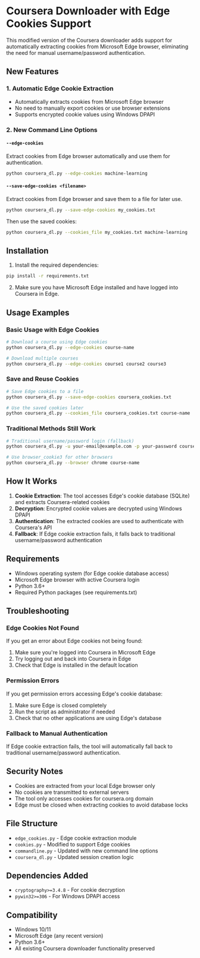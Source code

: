 # Coursera Downloader with Edge Cookies Support

This modified version of the Coursera downloader adds support for automatically extracting cookies from Microsoft Edge browser, eliminating the need for manual username/password authentication.

## New Features

### 1. Automatic Edge Cookie Extraction
- Automatically extracts cookies from Microsoft Edge browser
- No need to manually export cookies or use browser extensions
- Supports encrypted cookie values using Windows DPAPI

### 2. New Command Line Options

#### `--edge-cookies`
Extract cookies from Edge browser automatically and use them for authentication.

```bash
python coursera_dl.py --edge-cookies machine-learning
```

#### `--save-edge-cookies <filename>`
Extract cookies from Edge browser and save them to a file for later use.

```bash
python coursera_dl.py --save-edge-cookies my_cookies.txt
```

Then use the saved cookies:
```bash
python coursera_dl.py --cookies_file my_cookies.txt machine-learning
```

## Installation

1. Install the required dependencies:
```bash
pip install -r requirements.txt
```

2. Make sure you have Microsoft Edge installed and have logged into Coursera in Edge.

## Usage Examples

### Basic Usage with Edge Cookies
```bash
# Download a course using Edge cookies
python coursera_dl.py --edge-cookies course-name

# Download multiple courses
python coursera_dl.py --edge-cookies course1 course2 course3
```

### Save and Reuse Cookies
```bash
# Save Edge cookies to a file
python coursera_dl.py --save-edge-cookies coursera_cookies.txt

# Use the saved cookies later
python coursera_dl.py --cookies_file coursera_cookies.txt course-name
```

### Traditional Methods Still Work
```bash
# Traditional username/password login (fallback)
python coursera_dl.py -u your-email@example.com -p your-password course-name

# Use browser_cookie3 for other browsers
python coursera_dl.py --browser chrome course-name
```

## How It Works

1. **Cookie Extraction**: The tool accesses Edge's cookie database (SQLite) and extracts Coursera-related cookies
2. **Decryption**: Encrypted cookie values are decrypted using Windows DPAPI
3. **Authentication**: The extracted cookies are used to authenticate with Coursera's API
4. **Fallback**: If Edge cookie extraction fails, it falls back to traditional username/password authentication

## Requirements

- Windows operating system (for Edge cookie database access)
- Microsoft Edge browser with active Coursera login
- Python 3.6+
- Required Python packages (see requirements.txt)

## Troubleshooting

### Edge Cookies Not Found
If you get an error about Edge cookies not being found:
1. Make sure you're logged into Coursera in Microsoft Edge
2. Try logging out and back into Coursera in Edge
3. Check that Edge is installed in the default location

### Permission Errors
If you get permission errors accessing Edge's cookie database:
1. Make sure Edge is closed completely
2. Run the script as administrator if needed
3. Check that no other applications are using Edge's database

### Fallback to Manual Authentication
If Edge cookie extraction fails, the tool will automatically fall back to traditional username/password authentication.

## Security Notes

- Cookies are extracted from your local Edge browser only
- No cookies are transmitted to external servers
- The tool only accesses cookies for coursera.org domain
- Edge must be closed when extracting cookies to avoid database locks

## File Structure

- `edge_cookies.py` - Edge cookie extraction module
- `cookies.py` - Modified to support Edge cookies
- `commandline.py` - Updated with new command line options
- `coursera_dl.py` - Updated session creation logic

## Dependencies Added

- `cryptography>=3.4.8` - For cookie decryption
- `pywin32>=306` - For Windows DPAPI access

## Compatibility

- Windows 10/11
- Microsoft Edge (any recent version)
- Python 3.6+
- All existing Coursera downloader functionality preserved
